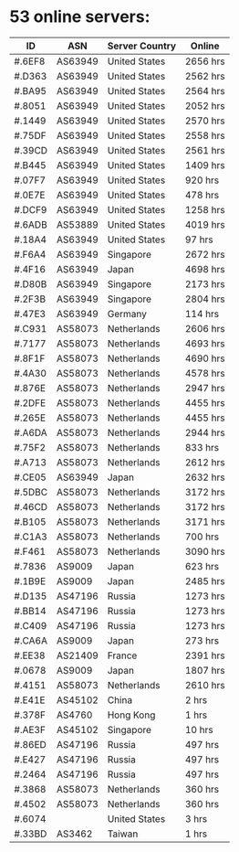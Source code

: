# 53 online servers:

| ID | ASN | Server Country | Online |
| ------ | ------ | ------ | ------ |
| #.6EF8 | AS63949 | United States | 2656 hrs |
| #.D363 | AS63949 | United States | 2562 hrs |
| #.BA95 | AS63949 | United States | 2564 hrs |
| #.8051 | AS63949 | United States | 2052 hrs |
| #.1449 | AS63949 | United States | 2570 hrs |
| #.75DF | AS63949 | United States | 2558 hrs |
| #.39CD | AS63949 | United States | 2561 hrs |
| #.B445 | AS63949 | United States | 1409 hrs |
| #.07F7 | AS63949 | United States | 920 hrs |
| #.0E7E | AS63949 | United States | 478 hrs |
| #.DCF9 | AS63949 | United States | 1258 hrs |
| #.6ADB | AS53889 | United States | 4019 hrs |
| #.18A4 | AS63949 | United States | 97 hrs |
| #.F6A4 | AS63949 | Singapore | 2672 hrs |
| #.4F16 | AS63949 | Japan | 4698 hrs |
| #.D80B | AS63949 | Singapore | 2173 hrs |
| #.2F3B | AS63949 | Singapore | 2804 hrs |
| #.47E3 | AS63949 | Germany | 114 hrs |
| #.C931 | AS58073 | Netherlands | 2606 hrs |
| #.7177 | AS58073 | Netherlands | 4693 hrs |
| #.8F1F | AS58073 | Netherlands | 4690 hrs |
| #.4A30 | AS58073 | Netherlands | 4578 hrs |
| #.876E | AS58073 | Netherlands | 2947 hrs |
| #.2DFE | AS58073 | Netherlands | 4455 hrs |
| #.265E | AS58073 | Netherlands | 4455 hrs |
| #.A6DA | AS58073 | Netherlands | 2944 hrs |
| #.75F2 | AS58073 | Netherlands | 833 hrs |
| #.A713 | AS58073 | Netherlands | 2612 hrs |
| #.CE05 | AS63949 | Japan | 2632 hrs |
| #.5DBC | AS58073 | Netherlands | 3172 hrs |
| #.46CD | AS58073 | Netherlands | 3172 hrs |
| #.B105 | AS58073 | Netherlands | 3171 hrs |
| #.C1A3 | AS58073 | Netherlands | 700 hrs |
| #.F461 | AS58073 | Netherlands | 3090 hrs |
| #.7836 | AS9009 | Japan | 623 hrs |
| #.1B9E | AS9009 | Japan | 2485 hrs |
| #.D135 | AS47196 | Russia | 1273 hrs |
| #.BB14 | AS47196 | Russia | 1273 hrs |
| #.C409 | AS47196 | Russia | 1273 hrs |
| #.CA6A | AS9009 | Japan | 273 hrs |
| #.EE38 | AS21409 | France | 2391 hrs |
| #.0678 | AS9009 | Japan | 1807 hrs |
| #.4151 | AS58073 | Netherlands | 2610 hrs |
| #.E41E | AS45102 | China | 2 hrs |
| #.378F | AS4760 | Hong Kong | 1 hrs |
| #.AE3F | AS45102 | Singapore | 10 hrs |
| #.86ED | AS47196 | Russia | 497 hrs |
| #.E427 | AS47196 | Russia | 497 hrs |
| #.2464 | AS47196 | Russia | 497 hrs |
| #.3868 | AS58073 | Netherlands | 360 hrs |
| #.4502 | AS58073 | Netherlands | 360 hrs |
| #.6074 |  | United States | 3 hrs |
| #.33BD | AS3462 | Taiwan | 1 hrs |


